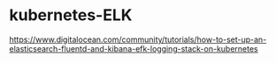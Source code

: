 # kubernetes-ELK
https://www.digitalocean.com/community/tutorials/how-to-set-up-an-elasticsearch-fluentd-and-kibana-efk-logging-stack-on-kubernetes
